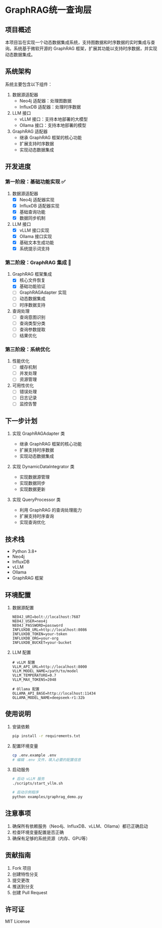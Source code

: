 # GraphRAG统一查询层

## 项目概述
本项目旨在实现一个动态数据集成系统，支持图数据和时序数据的实时集成与查询。系统基于微软开源的 GraphRAG 框架，扩展其功能以支持时序数据，并实现动态数据集成。

## 系统架构
系统主要包含以下组件：
1. 数据源适配器
   - Neo4j 适配器：处理图数据
   - InfluxDB 适配器：处理时序数据
2. LLM 接口
   - vLLM 接口：支持本地部署的大模型
   - Ollama 接口：支持本地部署的模型
3. GraphRAG 适配器
   - 继承 GraphRAG 框架的核心功能
   - 扩展支持时序数据
   - 实现动态数据集成

## 开发进度

### 第一阶段：基础功能实现 ✅
1. 数据源适配器
   - [x] Neo4j 适配器实现
   - [x] InfluxDB 适配器实现
   - [x] 基础查询功能
   - [x] 数据同步机制

2. LLM 接口
   - [x] vLLM 接口实现
   - [x] Ollama 接口实现
   - [x] 基础文本生成功能
   - [x] 系统提示词支持

### 第二阶段：GraphRAG 集成 🔄
1. GraphRAG 框架集成
   - [x] 核心文件恢复
   - [x] 基础功能验证
   - [ ] GraphRAGAdapter 实现
   - [ ] 动态数据集成
   - [ ] 时序数据支持

2. 查询处理
   - [ ] 查询意图识别
   - [ ] 查询类型分类
   - [ ] 查询参数提取
   - [ ] 结果优化

### 第三阶段：系统优化
1. 性能优化
   - [ ] 缓存机制
   - [ ] 并发处理
   - [ ] 资源管理

2. 可用性优化
   - [ ] 错误处理
   - [ ] 日志记录
   - [ ] 监控告警

## 下一步计划
1. 实现 GraphRAGAdapter 类
   - 继承 GraphRAG 框架的核心功能
   - 扩展支持时序数据
   - 实现动态数据集成

2. 实现 DynamicDataIntegrator 类
   - 实现数据源管理
   - 实现数据同步
   - 实现数据更新

3. 实现 QueryProcessor 类
   - 利用 GraphRAG 的查询处理能力
   - 扩展支持时序查询
   - 实现查询优化

## 技术栈
- Python 3.8+
- Neo4j
- InfluxDB
- vLLM
- Ollama
- GraphRAG 框架

## 环境配置
1. 数据源配置
   ```env
   NEO4J_URI=bolt://localhost:7687
   NEO4J_USER=neo4j
   NEO4J_PASSWORD=password
   INFLUXDB_URL=http://localhost:8086
   INFLUXDB_TOKEN=your-token
   INFLUXDB_ORG=your-org
   INFLUXDB_BUCKET=your-bucket
   ```

2. LLM 配置
   ```env
   # vLLM 配置
   VLLM_API_URL=http://localhost:8000
   VLLM_MODEL_NAME=/path/to/model
   VLLM_TEMPERATURE=0.7
   VLLM_MAX_TOKENS=2048

   # Ollama 配置
   OLLAMA_API_BASE=http://localhost:11434
   OLLAMA_MODEL_NAME=deepseek-r1:32b
   ```

## 使用说明
1. 安装依赖
   ```bash
   pip install -r requirements.txt
   ```

2. 配置环境变量
   ```bash
   cp .env.example .env
   # 编辑 .env 文件，填入必要的配置信息
   ```

3. 启动服务
   ```bash
   # 启动 vLLM 服务
   ./scripts/start_vllm.sh

   # 启动示例程序
   python examples/graphrag_demo.py
   ```

## 注意事项
1. 确保所有依赖服务（Neo4j、InfluxDB、vLLM、Ollama）都已正确启动
2. 检查环境变量配置是否正确
3. 确保有足够的系统资源（内存、GPU等）

## 贡献指南
1. Fork 项目
2. 创建特性分支
3. 提交更改
4. 推送到分支
5. 创建 Pull Request

## 许可证
MIT License
